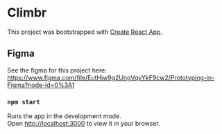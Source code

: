# Climbr

This project was bootstrapped with [Create React App](https://github.com/facebook/create-react-app).

## Figma

See the figma for this project here: https://www.figma.com/file/EutHjw9g2UngVqvYkF9cw2/Prototyping-in-Figma?node-id=0%3A1 

### `npm start`

Runs the app in the development mode.\
Open [http://localhost:3000](http://localhost:3000) to view it in your browser.